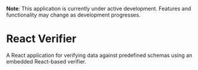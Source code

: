 **Note**: This application is currently under active development. Features and functionality may change as development progresses.

# React Verifier

A React application for verifying data against predefined schemas using an embedded React-based verifier.

